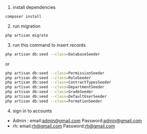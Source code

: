 
1. install dependencies 
``` bash
composer install
```
2. run migration 
``` bash
php artisan migrate
```
3. run this command to insert records
``` bash
php artisan db:seed --class=DatabaseSeeder
```
or 
``` bash
php artisan db:seed --class=PermissionSeeder
php artisan db:seed --class=RoleSeeder
php artisan db:seed --class=ContractTypesSeeder
php artisan db:seed --class=DepartmentSeeder
php artisan db:seed --class=GradeSeeder
php artisan db:seed --class=DefaultUserSeeder
php artisan db:seed --class=FormationSeeder
```
4. sign in to accounts
- Admin :
 email:admin@gmail.com
 Password:admin@gmail.com
- rh:
 email:rh@gmail.com
 Password:rh@gmail.com